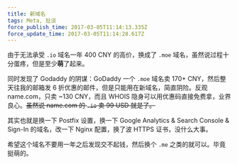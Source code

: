 ```yaml
---
title: 新域名
tags: Meta, 扯淡
force_publish_time: 2017-03-05T11:14:13.335Z
force_update_time: 2017-03-05T11:14:28.617Z
---
```


由于无法承受 `.io` 域名一年 400 CNY 的高价，换成了 `.moe` 域名，虽然说过程十分蛋疼，但是至少**萌**了起来。

同时发现了 Godaddy 的阴谋：GoDaddy 一个 `.moe` 域名卖 170+ CNY，然后整天往我的邮箱发 6 折优惠的邮件，但是只能用在新域名，简直阴险。反观 name.com，只卖 ~130 CNY，而且 WHOIS 隐身可以用优惠码直接免费拿，业界良心。~~虽然说 name.com 的 `.io` 卖 99 USD 就是了。~~

其实也就是换一下 Postfix 设置，换一下 Google Analytics & Search Console & Sign-In 的域名，改一下 Nginx 配置，换了波 HTTPS 证书，没什么大事。

希望这个域名不要用一年之后发现交不起钱，然后换个 `.me` 之类的就可以。毕竟挺萌的。
